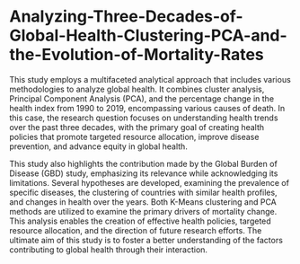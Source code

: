 # Analyzing-Three-Decades-of-Global-Health-Clustering-PCA-and-the-Evolution-of-Mortality-Rates
This study employs a multifaceted analytical approach that includes various methodologies to analyze global health. It combines cluster analysis, Principal Component Analysis (PCA), and the percentage change in the health index from 1990 to 2019, encompassing various causes of death. In this case, the research question focuses on understanding health trends over the past three decades, with the primary goal of creating health policies that promote targeted resource allocation, improve disease prevention, and advance equity in global health.

This study also highlights the contribution made by the Global Burden of Disease (GBD) study, emphasizing its relevance while acknowledging its limitations. Several hypotheses are developed, examining the prevalence of specific diseases, the clustering of countries with similar health profiles, and changes in health over the years. Both K-Means clustering and PCA methods are utilized to examine the primary drivers of mortality change. This analysis enables the creation of effective health policies, targeted resource allocation, and the direction of future research efforts. The ultimate aim of this study is to foster a better understanding of the factors contributing to global health through their interaction.
